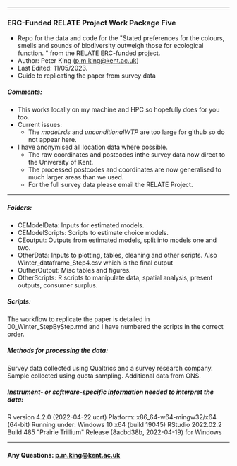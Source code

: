 ------------------------------
### ERC-Funded RELATE Project Work Package Five ####
- Repo for the data and code for the "Stated preferences for the colours, smells and sounds of biodiversity outweigh those for ecological function. " from the RELATE ERC-funded project.
- Author: Peter King (p.m.king@kent.ac.uk)
- Last Edited: 11/05/2023.
- Guide to replicating the paper from survey data


#####  Comments: 
- This works locally on my machine and HPC so hopefully does for you too.
- Current issues: 
  - The *model.rds* and *unconditionalWTP* are too large for github so do not appear here. 
- I have anonymised all location data where possible. 
  - The raw coordinates and postcodes inthe survey data now direct to the University of Kent.  
  - The processed postcodes and coordinates are now generalised to much larger areas than we used. 
  - For the full survey data please email the RELATE Project.

------------------------------
##### Folders:
- CEModelData: Inputs for estimated models. 
- CEModelScripts: Scripts to estimate choice models. 
- CEoutput: Outputs from estimated models, split into models one and two. 
- OtherData: Inputs to plotting, tables, cleaning and other scripts. Also Winter_dataframe_Step4.csv which is the final output 
- OutherOutput: Misc tables and figures.  
- OtherScripts: R scripts to manipulate data, spatial analysis, present outputs, consumer surplus.  

##### Scripts:
The workflow to replicate the paper is detailed in 00_Winter_StepByStep.rmd and I have numbered the scripts in the correct order.

##### Methods for processing the data: 
Survey data collected using Qualtrics and a survey research company. Sample collected using quota sampling. Additional data from ONS.

##### Instrument- or software-specific information needed to interpret the data:
R version 4.2.0 (2022-04-22 ucrt)
Platform: x86_64-w64-mingw32/x64 (64-bit)
Running under: Windows 10 x64 (build 19045)
RStudio 2022.02.2 Build 485 "Prairie Trillium" Release (8acbd38b, 2022-04-19) for Windows


------------------------------------------------------------------------

#### Any Questions: [p.m.king\@kent.ac.uk](mailto:p.m.king@kent.ac.uk)
